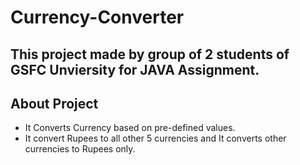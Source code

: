 # Currency-Converter
## This project made by group of 2 students of GSFC Unviersity for JAVA Assignment.
## About Project

- It Converts Currency based on pre-defined values.
- It convert Rupees to all other 5 currencies and It converts other currencies to Rupees only.

